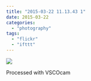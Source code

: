 ```yaml
---
title: "2015-03-22 11.13.43 1"
date: 2015-03-22
categories: 
  - "photography"
tags: 
  - "flickr"
  - "ifttt"
---
```


![](https://farm9.staticflickr.com/8740/16711735300_01dd501ae2_b.jpg)  

Processed with VSCOcam

